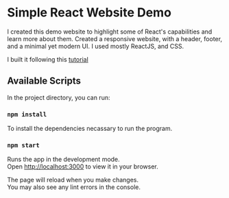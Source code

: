 # Simple React Website Demo

I created this demo website to highlight some of React's capabilities and learn more about them.  Created a responsive website, with a header, footer, and a minimal yet modern UI. I used mostly ReactJS, and CSS.

I built it following this [tutorial](https://www.youtube.com/watch?v=I2UBjN5ER4s)

## Available Scripts

In the project directory, you can run:

### `npm install`
To install the dependencies necassary to run the program.

### `npm start`

Runs the app in the development mode.\
Open [http://localhost:3000](http://localhost:3000) to view it in your browser.

The page will reload when you make changes.\
You may also see any lint errors in the console.

